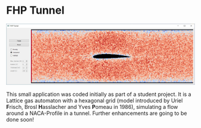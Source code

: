 # FHP Tunnel


![gui](misc/gui.PNG "Screenshot of the GUI")


This small application was coded initially as part of a student project.
It is a Lattice gas automaton with a hexagonal grid (model introduced by Uriel **F**risch, Brosl **H**asslacher and Yves **P**omeau in 1986),
simulating a flow around a NACA-Profile in a tunnel. Further enhancements are going to be done soon!
